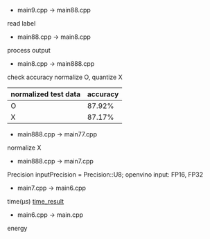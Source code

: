 - main9.cpp -> main88.cpp

 read label

- main88.cpp -> main8.cpp

 process output

- main8.cpp -> main888.cpp

 check accuracy
 normalize O, quantize X

normalized test data | accuracy
---------------------|------
O|87.92%
X|87.17%


- main888.cpp -> main77.cpp

 normalize X

- main888.cpp -> main7.cpp

 Precision inputPrecision = Precision::U8;
 openvino input: FP16, FP32

- main7.cpp -> main6.cpp

 time(μs)
 [time_result](https://github.com/system-software-lab/nrf20/blob/main/vino119/time_result)

- main6.cpp -> main.cpp

 energy
